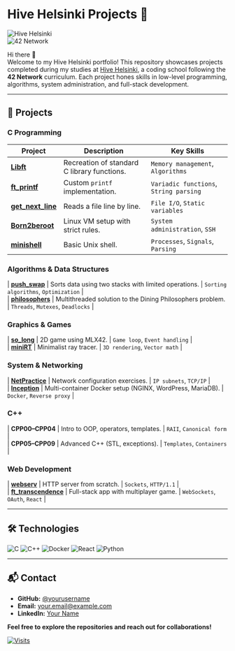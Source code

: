 # Hive Helsinki Projects 🚀  
![Hive Helsinki](https://img.shields.io/badge/Hive-Helsinki-8A2BE2)  
![42 Network](https://img.shields.io/badge/42_Network-000000)  

Hi there 👋  
Welcome to my Hive Helsinki portfolio! This repository showcases projects completed during my studies at [Hive Helsinki](https://www.hive.fi/), a coding school following the **42 Network** curriculum. Each project hones skills in low-level programming, algorithms, system administration, and full-stack development.  

---

## 🔧 **Projects**  

### **C Programming**  
| Project | Description | Key Skills |  
|---------|------------|------------|  
| **[Libft](https://github.com/yourusername/libft)** | Recreation of standard C library functions. | `Memory management`, `Algorithms` |  
| **[ft_printf](https://github.com/yourusername/ft_printf)** | Custom `printf` implementation. | `Variadic functions`, `String parsing` |  
| **[get_next_line](https://github.com/yourusername/gnl)** | Reads a file line by line. | `File I/O`, `Static variables` |  
| **[Born2beroot](https://github.com/yourusername/born2beroot)** | Linux VM setup with strict rules. | `System administration`, `SSH` |  
| **[minishell](https://github.com/yourusername/minishell)** | Basic Unix shell. | `Processes`, `Signals`, `Parsing` |  

### **Algorithms & Data Structures**  
| **[push_swap](https://github.com/yourusername/push_swap)** | Sorts data using two stacks with limited operations. | `Sorting algorithms`, `Optimization` |  
| **[philosophers](https://github.com/yourusername/philosophers)** | Multithreaded solution to the Dining Philosophers problem. | `Threads`, `Mutexes`, `Deadlocks` |  

### **Graphics & Games**  
| **[so_long](https://github.com/yourusername/so_long)** | 2D game using MLX42. | `Game loop`, `Event handling` |  
| **[miniRT](https://github.com/yourusername/miniRT)** | Minimalist ray tracer. | `3D rendering`, `Vector math` |  

### **System & Networking**  
| **[NetPractice](https://github.com/yourusername/netpractice)** | Network configuration exercises. | `IP subnets`, `TCP/IP` |  
| **[Inception](https://github.com/yourusername/inception)** | Multi-container Docker setup (NGINX, WordPress, MariaDB). | `Docker`, `Reverse proxy` |  

### **C++**  
| **CPP00–CPP04** | Intro to OOP, operators, templates. | `RAII`, `Canonical form` |  
| **CPP05–CPP09** | Advanced C++ (STL, exceptions). | `Templates`, `Containers` |  

### **Web Development**  
| **[webserv](https://github.com/yourusername/webserv)** | HTTP server from scratch. | `Sockets`, `HTTP/1.1` |  
| **[ft_transcendence](https://github.com/yourusername/transcendence)** | Full-stack app with multiplayer game. | `WebSockets`, `OAuth`, `React` |  

---

## 🛠️ **Technologies**  
<div align="left">  
  <img src="https://img.shields.io/badge/C-00599C?logo=c&logoColor=white" alt="C">  
  <img src="https://img.shields.io/badge/C++-00599C?logo=c%2B%2B&logoColor=white" alt="C++">  
  <img src="https://img.shields.io/badge/Docker-2496ED?logo=docker&logoColor=white" alt="Docker">  
  <img src="https://img.shields.io/badge/React-61DAFB?logo=react&logoColor=black" alt="React">  
  <img src="https://img.shields.io/badge/Python-3776AB?logo=python&logoColor=white" alt="Python">  
</div>  

---

## 📬 **Contact**  
- **GitHub:** [@yourusername](https://github.com/yourusername)  
- **Email:** your.email@example.com  
- **LinkedIn:** [Your Name](https://linkedin.com/in/yourprofile)  

**Feel free to explore the repositories and reach out for collaborations!**  

[![Visits](https://komarev.com/ghpvc/?username=yourusername&label=Profile%20Views&color=blue)](https://github.com/yourusername)  
